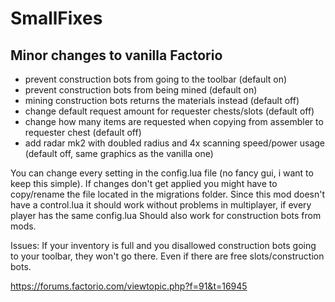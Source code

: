 # SmallFixes
## Minor changes to vanilla Factorio

 - prevent construction bots from going to the toolbar (default on)
 - prevent construction bots from being mined (default on)
 - mining construction bots returns the materials instead (default off)
 - change default request amount for requester chests/slots (default off)
 - change how many items are requested when copying from assembler to requester chest (default off)
 - add radar mk2 with doubled radius and 4x scanning speed/power usage (default off, same graphics as the vanilla one)
 
You can change every setting in the config.lua file (no fancy gui, i want to keep this simple). If changes don't get applied you might have to copy/rename the file located in the migrations folder.
Since this mod doesn't have a control.lua it should work without problems in multiplayer, if every player has the same config.lua
Should also work for construction bots from mods.

Issues: If your inventory is full and you disallowed construction bots going to your toolbar, they won't go there. Even if there are free slots/construction bots.

https://forums.factorio.com/viewtopic.php?f=91&t=16945